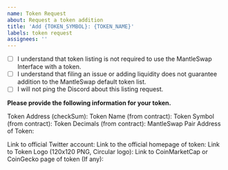 ```yaml
---
name: Token Request
about: Request a token addition
title: 'Add {TOKEN_SYMBOL}: {TOKEN_NAME}'
labels: token request
assignees: ''
---
```


- [ ] I understand that token listing is not required to use the MantleSwap Interface with a token.
- [ ] I understand that filing an issue or adding liquidity does not guarantee addition to the MantleSwap default token list.
- [ ] I will not ping the Discord about this listing request.

**Please provide the following information for your token.**

Token Address (checkSum):
Token Name (from contract):
Token Symbol (from contract):
Token Decimals (from contract):
MantleSwap Pair Address of Token:

Link to official Twitter account:
Link to the official homepage of token:
Link to Token Logo (120x120 PNG, Circular logo):
Link to CoinMarketCap or CoinGecko page of token (If any):